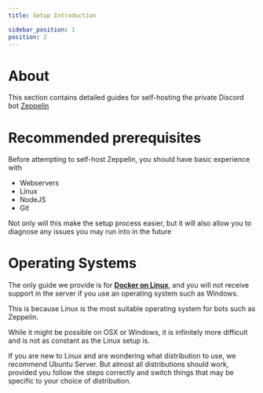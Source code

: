 ```yaml
---
title: Setup Introduction

sidebar_position: 1
position: 2
---
```


# About

This section contains detailed guides for self-hosting the private Discord bot [Zeppelin](https://zeppelin.gg)

# Recommended prerequisites

Before attempting to self-host Zeppelin, you should have basic experience with

- Webservers
- Linux
- NodeJS
- Git

Not only will this make the setup process easier, but it will also allow you to diagnose any issues you may run into in the future

# Operating Systems

The only guide we provide is for **[Docker on Linux](./operating-systems/linux-docker.md)**, and you will not receive support in the server if you use an operating system such as Windows.

This is because Linux is the most suitable operating system for bots such as Zeppelin.

While it might be possible on OSX or Windows, it is infinitely more difficult and is not as constant as the Linux setup is.

If you are new to Linux and are wondering what distribution to use, we recommend Ubuntu Server. But almost all distributions should work, provided you follow the steps correctly and switch things that may be specific to your choice of distribution.
